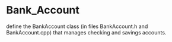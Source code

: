 # Bank_Account
define the BankAccount class (in files BankAccount.h and BankAccount.cpp) that manages checking and savings accounts.
